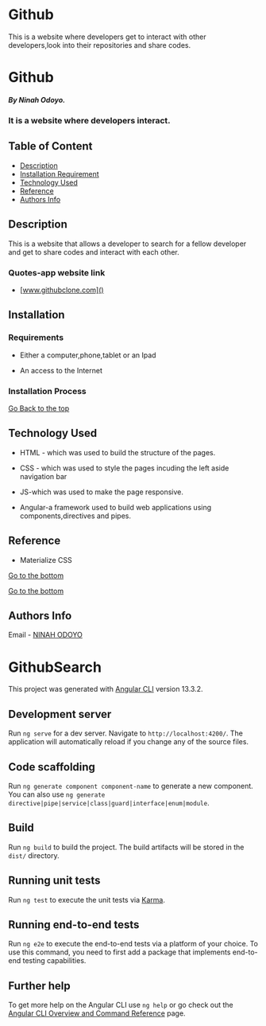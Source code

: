 # Github
This is a website where developers get to interact with other developers,look into their repositories and share codes.
 # Github
 
 ##### By Ninah Odoyo.
 ### It is a website where developers interact.
 
 ## Table of Content
 
 + [Description](#description)
 + [Installation Requirement](#Installation)
 + [Technology Used](#technology-used)
 + [Reference](#reference)
 + [Authors Info](#author-Info)
 
 ## Description
 <p>This is a website that allows a developer to search for a fellow developer and get to share codes and interact with each other.</p>
 
 ### Quotes-app website link 
 + [www.githubclone.com]()
 
 ## Installation
 
 ### Requirements
 
 * Either a computer,phone,tablet or an Ipad
 
 * An access to the Internet
 
 ### Installation Process
 
 [Go Back to the top](#githubclone)
 ## Technology Used
 * HTML - which was used to build the structure of the pages.
 
 * CSS - which was used to style the pages incuding the left aside navigation bar

 * JS-which was used to make the page responsive.

 * Angular-a framework used to build web applications using components,directives and pipes.
 
 ## Reference
 * Materialize CSS
 
 [Go to the bottom](#Githubclone)
 
 

 
 [Go to the bottom](#Githubclone)
 
 ## Authors Info
 
 Email - [NINAH ODOYO](odoyoninah@gmail.com)
 
 

# GithubSearch

This project was generated with [Angular CLI](https://github.com/angular/angular-cli) version 13.3.2.

## Development server

Run `ng serve` for a dev server. Navigate to `http://localhost:4200/`. The application will automatically reload if you change any of the source files.

## Code scaffolding

Run `ng generate component component-name` to generate a new component. You can also use `ng generate directive|pipe|service|class|guard|interface|enum|module`.

## Build

Run `ng build` to build the project. The build artifacts will be stored in the `dist/` directory.

## Running unit tests

Run `ng test` to execute the unit tests via [Karma](https://karma-runner.github.io).

## Running end-to-end tests

Run `ng e2e` to execute the end-to-end tests via a platform of your choice. To use this command, you need to first add a package that implements end-to-end testing capabilities.

## Further help

To get more help on the Angular CLI use `ng help` or go check out the [Angular CLI Overview and Command Reference](https://angular.io/cli) page.

